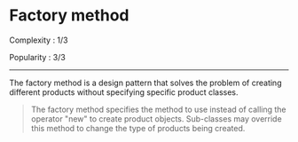# Factory method

Complexity : 1/3

Popularity : 3/3
***
The factory method is a design pattern that solves the problem of creating different products without specifying specific product classes.

> The factory method specifies the method to use instead of calling the operator "new" to create product objects. Sub-classes may override this method to change the type of products being created.
